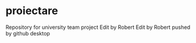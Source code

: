 # proiectare
Repository for university team project
Edit by Robert
Edit by Robert pushed by github desktop